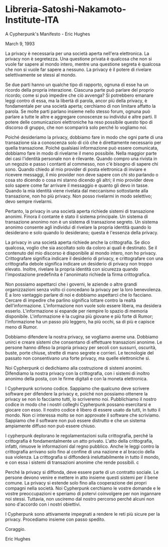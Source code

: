 # Libreria-Satoshi-Nakamoto-Institute-ITA
A Cypherpunk's Manifesto - Eric Hughes 

March 9, 1993

La privacy è necessaria per una società aperta nell'era elettronica. La privacy non è segretezza. Una questione privata è qualcosa che non si vuole far sapere al mondo intero, mentre una questione segreta è qualcosa che non si vuole far sapere a nessuno. La privacy è il potere di rivelare selettivamente se stessi al mondo.

Se due parti hanno un qualche tipo di rapporto, ognuna di esse ha un ricordo della propria interazione. Ciascuna parte può parlare del proprio ricordo; come si può impedire che ciò avvenga? Si potrebbero emanare leggi contro di essa, ma la libertà di parola, ancor più della privacy, è fondamentale per una società aperta; cerchiamo di non limitare affatto la parola. Se molte parti parlano insieme nello stesso forum, ognuna può parlare a tutte le altre e aggregare conoscenze su individui e altre parti. Il potere delle comunicazioni elettroniche ha reso possibile questo tipo di discorso di gruppo, che non scomparirà solo perché lo vogliamo noi.

Poiché desideriamo la privacy, dobbiamo fare in modo che ogni parte di una transazione sia a conoscenza solo di ciò che è direttamente necessario per quella transazione. Poiché qualsiasi informazione può essere comunicata, dobbiamo fare in modo di rivelarne il meno possibile. Nella maggior parte dei casi l'identità personale non è rilevante. Quando compro una rivista in un negozio e passo i contanti al commesso, non c'è bisogno di sapere chi sono. Quando chiedo al mio provider di posta elettronica di inviare e ricevere messaggi, il mio provider non deve sapere con chi sto parlando o cosa sto dicendo o cosa mi stanno dicendo gli altri; il mio provider deve solo sapere come far arrivare il messaggio e quanto gli devo in tasse. Quando la mia identità viene rivelata dal meccanismo sottostante alla transazione, non ho più privacy. Non posso rivelarmi in modo selettivo; devo sempre rivelarmi.

Pertanto, la privacy in una società aperta richiede sistemi di transazione anonimi. Finora il contante è stato il sistema principale. Un sistema di transazione anonimo non è un sistema di transazione segreto. Un sistema anonimo consente agli individui di rivelare la propria identità quando lo desiderano e solo quando lo desiderano; questa è l'essenza della privacy.

La privacy in una società aperta richiede anche la crittografia. Se dico qualcosa, voglio che sia ascoltato solo da coloro ai quali è destinato. Se il contenuto del mio discorso è disponibile al mondo intero, non ho privacy. Crittografare significa indicare il desiderio di privacy, e crittografare con una crittografia debole significa indicare un desiderio di privacy non troppo elevato. Inoltre, rivelare la propria identità con sicurezza quando l'impostazione predefinita è l'anonimato richiede la firma crittografica.

Non possiamo aspettarci che i governi, le aziende o altre grandi organizzazioni senza volto ci concedano la privacy per la loro benevolenza. È a loro vantaggio parlare di noi e dobbiamo aspettarci che lo facciano. Cercare di impedire che parlino significa lottare contro la realtà dell'informazione. L'informazione non vuole solo essere libera, ma desidera esserlo. L'informazione si espande per riempire lo spazio di memoria disponibile. L'informazione è la cugina più giovane e più forte di Rumor; l'informazione ha un passo più leggero, ha più occhi, sa di più e capisce meno di Rumor.

Dobbiamo difendere la nostra privacy, se vogliamo averne una. Dobbiamo unirci e creare sistemi che consentano di effettuare transazioni anonime. Le persone hanno difeso la propria privacy per secoli con sussurri, oscurità, buste, porte chiuse, strette di mano segrete e corrieri. Le tecnologie del passato non consentivano una forte privacy, ma quelle elettroniche sì.

Noi Cypherpunk ci dedichiamo alla costruzione di sistemi anonimi. Difendiamo la nostra privacy con la crittografia, con i sistemi di inoltro anonimo della posta, con le firme digitali e con la moneta elettronica.

I Cypherpunk scrivono codice. Sappiamo che qualcuno deve scrivere software per difendere la privacy e, poiché non possiamo ottenere la privacy se non lo facciamo tutti, lo scriveremo noi. Pubblichiamo il nostro codice in modo che i nostri colleghi Cypherpunk possano esercitarsi e giocare con esso. Il nostro codice è libero di essere usato da tutti, in tutto il mondo. Non ci interessa molto se non approvate il software che scriviamo. Sappiamo che il software non può essere distrutto e che un sistema ampiamente diffuso non può essere chiuso.

I cypherpunk deplorano le regolamentazioni sulla crittografia, perché la crittografia è fondamentalmente un atto privato. L'atto della crittografia, infatti, rimuove le informazioni dal regno pubblico. Anche le leggi contro la crittografia arrivano solo fino al confine di una nazione e al braccio della sua violenza. La crittografia si diffonderà ineluttabilmente in tutto il mondo, e con essa i sistemi di transazioni anonime che rende possibili. c

Perché la privacy si diffonda, deve essere parte di un contratto sociale. Le persone devono venire e mettere in atto insieme questi sistemi per il bene comune. La privacy si estende solo fino alla cooperazione dei propri compagni nella società. Noi Cypherpunk cerchiamo le vostre domande e le vostre preoccupazioni e speriamo di potervi coinvolgere per non ingannare noi stessi. Tuttavia, non usciremo dal nostro percorso perché alcuni non sono d'accordo con i nostri obiettivi.

I Cypherpunk sono attivamente impegnati a rendere le reti più sicure per la privacy. Procediamo insieme con passo spedito.

Coraggio.

Eric Hughes
